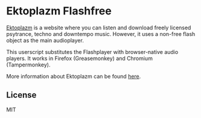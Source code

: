 Ektoplazm Flashfree
===================

[Ektoplazm](http://ektoplazm.com) is a website where you can listen and download freely licensed psytrance, techno and downtempo music.
However, it uses a non-free flash object as the main audioplayer.

This userscript substitutes the Flashplayer with browser-native audio players.
It works in Firefox (Greasemonkey) and Chromium (Tampermonkey).

More information about Ektoplazm can be found [here](http://www.ektoplazm.com/about).

## License
MIT
